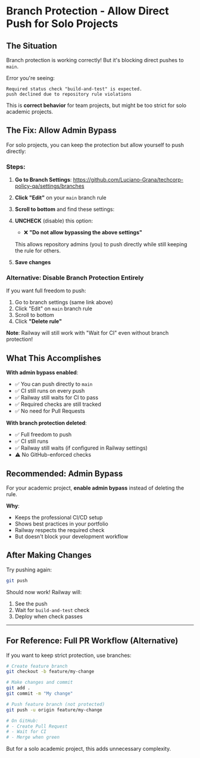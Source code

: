 # Branch Protection - Allow Direct Push for Solo Projects

## The Situation

Branch protection is working correctly! But it's blocking direct pushes to `main`.

Error you're seeing:
```
Required status check "build-and-test" is expected.
push declined due to repository rule violations
```

This is **correct behavior** for team projects, but might be too strict for solo academic projects.

## The Fix: Allow Admin Bypass

For solo projects, you can keep the protection but allow yourself to push directly:

### Steps:

1. **Go to Branch Settings**:
   https://github.com/Luciano-Grana/techcorp-policy-qa/settings/branches

2. **Click "Edit"** on your `main` branch rule

3. **Scroll to bottom** and find these settings:

4. **UNCHECK** (disable) this option:
   - ❌ **"Do not allow bypassing the above settings"**

   This allows repository admins (you) to push directly while still keeping the rule for others.

5. **Save changes**

### Alternative: Disable Branch Protection Entirely

If you want full freedom to push:

1. Go to branch settings (same link above)
2. Click "Edit" on `main` branch rule
3. Scroll to bottom
4. Click **"Delete rule"**

**Note**: Railway will still work with "Wait for CI" even without branch protection!

## What This Accomplishes

**With admin bypass enabled**:
- ✅ You can push directly to `main`
- ✅ CI still runs on every push
- ✅ Railway still waits for CI to pass
- ✅ Required checks are still tracked
- ✅ No need for Pull Requests

**With branch protection deleted**:
- ✅ Full freedom to push
- ✅ CI still runs
- ✅ Railway still waits (if configured in Railway settings)
- ⚠️ No GitHub-enforced checks

## Recommended: Admin Bypass

For your academic project, **enable admin bypass** instead of deleting the rule.

**Why**:
- Keeps the professional CI/CD setup
- Shows best practices in your portfolio
- Railway respects the required check
- But doesn't block your development workflow

## After Making Changes

Try pushing again:

```bash
git push
```

Should now work! Railway will:
1. See the push
2. Wait for `build-and-test` check
3. Deploy when check passes

---

## For Reference: Full PR Workflow (Alternative)

If you want to keep strict protection, use branches:

```bash
# Create feature branch
git checkout -b feature/my-change

# Make changes and commit
git add .
git commit -m "My change"

# Push feature branch (not protected)
git push -u origin feature/my-change

# On GitHub:
# - Create Pull Request
# - Wait for CI
# - Merge when green
```

But for a solo academic project, this adds unnecessary complexity.

